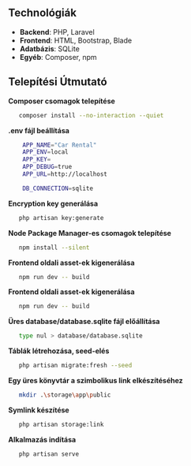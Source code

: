 ## Technológiák
- **Backend**: PHP, Laravel
- **Frontend**: HTML, Bootstrap, Blade
- **Adatbázis**: SQLite
- **Egyéb**: Composer, npm

## Telepítési Útmutató
**Composer csomagok telepítése**
```bash
   composer install --no-interaction --quiet
```

**.env fájl beállítása**
```bash
    APP_NAME="Car Rental"
    APP_ENV=local
    APP_KEY=
    APP_DEBUG=true
    APP_URL=http://localhost

    DB_CONNECTION=sqlite
```
**Encryption key generálása**
```bash
   php artisan key:generate
```

**Node Package Manager-es csomagok telepítése**
```bash
   npm install --silent
```

**Frontend oldali asset-ek kigenerálása**
```bash
   npm run dev -- build
```

**Frontend oldali asset-ek kigenerálása**
```bash
   npm run dev -- build
```

**Üres database/database.sqlite fájl előállítása**
```bash
   type nul > database/database.sqlite
```

**Táblák létrehozása, seed-elés**
```bash
   php artisan migrate:fresh --seed
```

**Egy üres könyvtár a szimbolikus link elkészítéséhez**
```bash
   mkdir .\storage\app\public
```

**Symlink készítése**
```bash
   php artisan storage:link
```

**Alkalmazás indítása**
```bash
   php artisan serve
```
